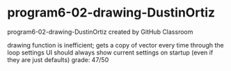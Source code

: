 # program6-02-drawing-DustinOrtiz
program6-02-drawing-DustinOrtiz created by GitHub Classroom   

drawing function is inefficient; gets a copy of vector every time through the loop
settings UI should always show current settings on startup (even if they are just defaults)
grade: 47/50
